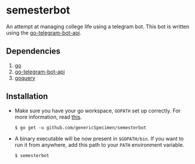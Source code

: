 # semesterbot

An attempt at managing college life using a telegram bot. This bot is written using the [go-telegram-bot-api](https://github.com/go-telegram-bot-api/telegram-bot-api).

## Dependencies

1. [go](https://golang.org/)
2. [go-telegram-bot-api](https://github.com/go-telegram-bot-api/telegram-bot-api)
3. [goquery](https://github.com/PuerkitoBio/goquery)

## Installation

* Make sure you have your go workspace, `GOPATH` set up correctly. For more information, read [this](https://golang.org/doc/code.html).

	`$ go get -u github.com/genericSpecimen/semesterbot`

* A binary executable will be now present in `$GOPATH/bin`. If you want to run it from anywhere, add this path to your `PATH` environment variable.

	`$ semesterbot`

